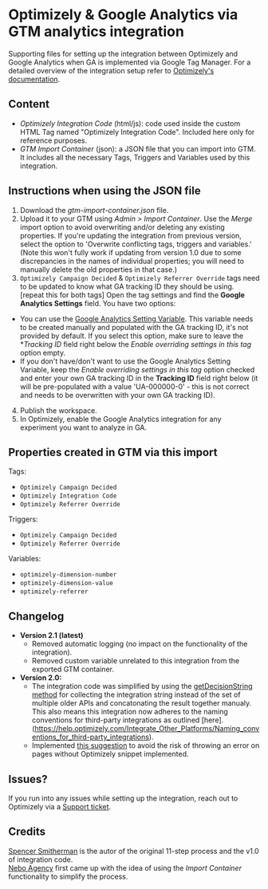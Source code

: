 # Optimizely & Google Analytics via GTM analytics integration

Supporting files for setting up the integration between Optimizely and Google Analytics when GA is implemented via Google Tag Manager. For a detailed overview of the integration setup refer to [Optimizely's documentation](https://help.optimizely.com/Integrate_Other_Platforms/Integrate_Optimizely_X_with_Google_Universal_Analytics_using_Google_Tag_Manager).

## Content
- *Optimizely Integration Code* (html/js): code used inside the custom HTML Tag named "Optimizely Integration Code". Included here only for reference purposes.
- *GTM Import Container* (json): a JSON file that you can import into GTM. It includes all the necessary Tags, Triggers and Variables used by this integration.

## Instructions when using the JSON file
1) Download the *gtm-import-container.json* file.
2) Upload it to your GTM using _Admin > Import Container_. Use the *Merge* import option to avoid overwriting and/or deleting any existing properties. 
   If you're updating the integration from previous version, select the option to 'Overwrite conflicting tags, triggers and variables.' (Note this won't fully work if updating from version 1.0 due to some discrepancies in the names of individual properties; you will need to manually delete the old properties in that case.)
3) `Optimizely Campaign Decided` & `Optimizely Referrer Override` tags need to be updated to know what GA tracking ID they should be using. 
   [repeat this for both tags] Open the tag settings and find the **Google Analytics Settings** field. You have two options:
  * You can use the [Google Analytics Setting Variable](https://support.google.com/tagmanager/answer/9207621?hl=en). This variable needs to be created manually and populated with the GA tracking ID, it's not provided by default. 
  If you select this option, make sure to leave the **Tracking ID* field right below the *Enable overriding settings in this tag* option empty.
  * If you don't have/don't want to use the Google Analytics Setting Variable, keep the *Enable overriding settings in this tag* option checked and enter your own GA tracking ID in the **Tracking ID** field right below (it will be pre-populated with a value 'UA-000000-0' - this is not correct and needs to be overwritten with your own GA tracking ID).
4) Publish the workspace. 
5) In Optimizely, enable the Google Analytics integration for any experiment you want to analyze in GA.

## Properties created in GTM via this import

Tags: 
- `Optimizely Campaign Decided`
- `Optimizely Integration Code`
- `Optimizely Referrer Override`

Triggers:
- `Optimizely Campaign Decided`
- `Optimizely Referrer Override`

Variables:
- `optimizely-dimension-number`
- `optimizely-dimension-value`
- `optimizely-referrer`

## Changelog
- **Version 2.1 (latest)**
  - Removed automatic logging (no impact on the functionality of the integration).
  - Removed custom variable unrelated to this integration from the exported GTM container.
- **Version 2.0:**
  - The integration code was simplified by using the [getDecisionString method](https://developers.optimizely.com/x/solutions/javascript/reference/index.html#function_getdecisionstring) for collecting the integration string instead of the set of multiple older APIs and concatonating the result together manualy. This also means this integration now adheres to the naming conventions for third-party integrations as outlined [here].(https://help.optimizely.com/Integrate_Other_Platforms/Naming_conventions_for_third-party_integrations).  
  - Implemented [this suggestion](https://gist.github.com/Bigspencey/67931877400e121554c22a979109a496#gistcomment-2679566) to avoid the risk of throwing an error on pages without Optimizely snippet implemented.

## Issues?
If you run into any issues while setting up the integration, reach out to Optimizely via a [Support ticket](https://help.optimizely.com/Account_Settings/File_online_tickets_for_support).

## Credits
[Spencer Smitherman](https://gist.github.com/Bigspencey) is the autor of the original 11-step process and the v1.0 of integration code.  
[Nebo Agency](www.neboagency.com) first came up with the idea of using the _Import Container_ functionality to simplify the process.
